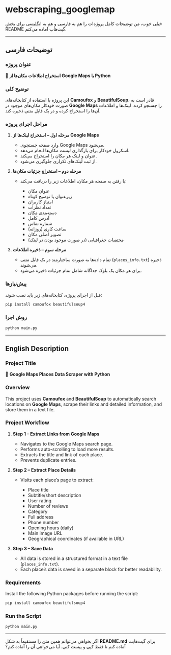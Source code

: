 # webscraping_googlemap

خیلی خوب، من توضیحات کامل پروژه‌ات را هم به فارسی و هم به انگلیسی برای بخش README گیت‌هاب آماده می‌کنم.

---

## **توضیحات فارسی**

### **عنوان پروژه**

📍 **استخراج اطلاعات مکان‌ها از Google Maps با Python**

### **توضیح کلی**

این پروژه با استفاده از کتابخانه‌های **Camoufox** و **BeautifulSoup**، قادر است به صورت خودکار مکان‌های موجود در **Google Maps** را جستجو کرده، لینک‌ها و اطلاعات آن‌ها را استخراج کرده و در یک فایل متنی ذخیره کند.

### **مراحل اجرای پروژه**

1. **مرحله اول – استخراج لینک‌ها از Google Maps**

   * وارد صفحه جستجوی Google Maps می‌شود.
   * اسکرول خودکار برای بارگذاری لیست مکان‌ها انجام می‌دهد.
   * عنوان و لینک هر مکان را استخراج می‌کند.
   * از ثبت لینک‌های تکراری جلوگیری می‌شود.

2. **مرحله دوم – استخراج جزئیات مکان‌ها**

   * با رفتن به صفحه هر مکان، اطلاعات زیر را دریافت می‌کند:

     * عنوان مکان
     * زیرعنوان یا توضیح کوتاه
     * امتیاز کاربران
     * تعداد نظرات
     * دسته‌بندی مکان
     * آدرس کامل
     * شماره تماس
     * ساعت کاری (روزانه)
     * تصویر اصلی مکان
     * مختصات جغرافیایی (در صورت موجود بودن در لینک)

3. **مرحله سوم – ذخیره اطلاعات**

   * تمام داده‌ها به صورت ساختارمند در یک فایل متنی (`places_info.txt`) ذخیره می‌شوند.
   * برای هر مکان یک بلوک جداگانه شامل تمام جزئیات ذخیره می‌شود.

### **پیش‌نیازها**

قبل از اجرای پروژه، کتابخانه‌های زیر باید نصب شوند:

```bash
pip install camoufox beautifulsoup4
```

### **روش اجرا**

```bash
python main.py
```

---

## **English Description**

### **Project Title**

📍 **Google Maps Places Data Scraper with Python**

### **Overview**

This project uses **Camoufox** and **BeautifulSoup** to automatically search locations on **Google Maps**, scrape their links and detailed information, and store them in a text file.

### **Project Workflow**

1. **Step 1 – Extract Links from Google Maps**

   * Navigates to the Google Maps search page.
   * Performs auto-scrolling to load more results.
   * Extracts the title and link of each place.
   * Prevents duplicate entries.

2. **Step 2 – Extract Place Details**

   * Visits each place’s page to extract:

     * Place title
     * Subtitle/short description
     * User rating
     * Number of reviews
     * Category
     * Full address
     * Phone number
     * Opening hours (daily)
     * Main image URL
     * Geographical coordinates (if available in URL)

3. **Step 3 – Save Data**

   * All data is stored in a structured format in a text file (`places_info.txt`).
   * Each place’s data is saved in a separate block for better readability.

### **Requirements**

Install the following Python packages before running the script:

```bash
pip install camoufox beautifulsoup4
```

### **Run the Script**

```bash
python main.py
```

---

اگر بخواهی می‌توانم همین متن را مستقیماً به شکل **README.md** برای گیت‌هابت آماده کنم تا فقط کپی و پیست کنی.
آیا می‌خواهی آن را آماده کنم؟
